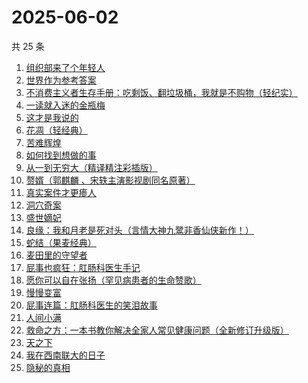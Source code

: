 # 2025-06-02

共 25 条

<!-- BEGIN WEREAD -->
<!-- 最后更新时间 2025-06-02 18:14:25 +0800 -->
1. [组织部来了个年轻人](https://weread.qq.com/web/bookDetail/00432890813ab82d5g0124b1)
1. [世界作为参考答案](https://weread.qq.com/web/bookDetail/4d232400813ab9fb2g010557)
1. [不消费主义者生存手册：吃剩饭、翻垃圾桶，我就是不购物（轻纪实）](https://weread.qq.com/web/bookDetail/5cd323e0813ab9d10g0143af)
1. [一读就入迷的金瓶梅](https://weread.qq.com/web/bookDetail/e6332270813ab9f7fg015328)
1. [这才是我说的](https://weread.qq.com/web/bookDetail/13e32510813ab702dg013553)
1. [花凋（轻经典）](https://weread.qq.com/web/bookDetail/3b932cf0813ab9f6cg012c8c)
1. [苦难辉煌](https://weread.qq.com/web/bookDetail/c5f32ac0813ab9f98g019666)
1. [如何找到想做的事](https://weread.qq.com/web/bookDetail/71a32fb0813ab8de8g019cc9)
1. [从一到无穷大（精译精注彩插版）](https://weread.qq.com/web/bookDetail/ccd32570813ab9f1ag018737)
1. [赘婿（郭麒麟 、宋轶主演影视剧同名原著）](https://weread.qq.com/web/bookDetail/15032af05753441501f9930)
1. [真实案件才更瘆人](https://weread.qq.com/web/bookDetail/ab232020813ab9f2fg01569c)
1. [洞穴奇案](https://weread.qq.com/web/bookDetail/70132e70813ab9f22g016f9c)
1. [盛世嫡妃](https://weread.qq.com/web/bookDetail/f0b326b0537d6df0bda1689)
1. [良缘：我和月老是死对头（言情大神九鹭非香仙侠新作！）](https://weread.qq.com/web/bookDetail/bc532b50813ab9f27g014dd8)
1. [蛇结（果麦经典）](https://weread.qq.com/web/bookDetail/9eb327e0813ab9e2bg015edf)
1. [麦田里的守望者](https://weread.qq.com/web/bookDetail/477329b071bc13ba477bc4f)
1. [屁事也疯狂：肛肠科医生手记](https://weread.qq.com/web/bookDetail/cf232020813ab9051g017394)
1. [愿你可以自在张扬（罕见病患者的生命赞歌）](https://weread.qq.com/web/bookDetail/866324f0813ab9b70g013cde)
1. [慢慢变富](https://weread.qq.com/web/bookDetail/861320907186fbcb861428a)
1. [屁事连篇：肛肠科医生的笑泪故事](https://weread.qq.com/web/bookDetail/b5832020813ab9ef6g013388)
1. [人间小满](https://weread.qq.com/web/bookDetail/61132970813ab7438g015540)
1. [救命之方：一本书教你解决全家人常见健康问题（全新修订升级版）](https://weread.qq.com/web/bookDetail/256324d0718c1f8525657dc)
1. [天之下](https://weread.qq.com/web/bookDetail/4de326a0721770aa4de95f4)
1. [我在西南联大的日子](https://weread.qq.com/web/bookDetail/75732a50813ab7be6g0121ac)
1. [隐秘的真相](https://weread.qq.com/web/bookDetail/c43325d0813ab9c60g015e84)
<!-- END WEREAD -->